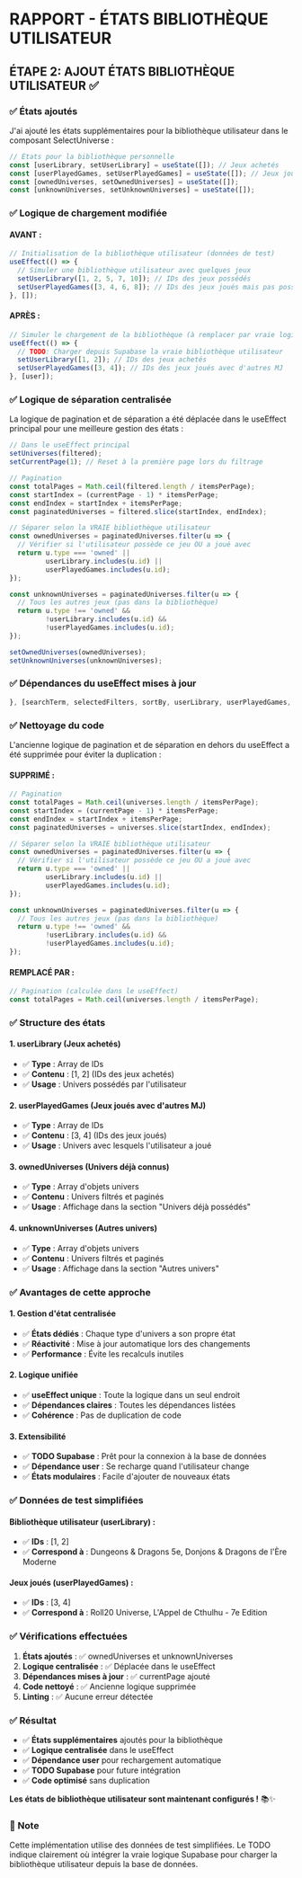 # RAPPORT - ÉTATS BIBLIOTHÈQUE UTILISATEUR

## ÉTAPE 2: AJOUT ÉTATS BIBLIOTHÈQUE UTILISATEUR ✅

### ✅ États ajoutés

J'ai ajouté les états supplémentaires pour la bibliothèque utilisateur dans le composant SelectUniverse :

```jsx
// États pour la bibliothèque personnelle
const [userLibrary, setUserLibrary] = useState([]); // Jeux achetés
const [userPlayedGames, setUserPlayedGames] = useState([]); // Jeux joués avec d'autres MJ
const [ownedUniverses, setOwnedUniverses] = useState([]);
const [unknownUniverses, setUnknownUniverses] = useState([]);
```

### ✅ Logique de chargement modifiée

#### **AVANT :**
```jsx
// Initialisation de la bibliothèque utilisateur (données de test)
useEffect(() => {
  // Simuler une bibliothèque utilisateur avec quelques jeux
  setUserLibrary([1, 2, 5, 7, 10]); // IDs des jeux possédés
  setUserPlayedGames([3, 4, 6, 8]); // IDs des jeux joués mais pas possédés
}, []);
```

#### **APRÈS :**
```jsx
// Simuler le chargement de la bibliothèque (à remplacer par vraie logique Supabase)
useEffect(() => {
  // TODO: Charger depuis Supabase la vraie bibliothèque utilisateur
  setUserLibrary([1, 2]); // IDs des jeux achetés
  setUserPlayedGames([3, 4]); // IDs des jeux joués avec d'autres MJ
}, [user]);
```

### ✅ Logique de séparation centralisée

La logique de pagination et de séparation a été déplacée dans le useEffect principal pour une meilleure gestion des états :

```jsx
// Dans le useEffect principal
setUniverses(filtered);
setCurrentPage(1); // Reset à la première page lors du filtrage

// Pagination
const totalPages = Math.ceil(filtered.length / itemsPerPage);
const startIndex = (currentPage - 1) * itemsPerPage;
const endIndex = startIndex + itemsPerPage;
const paginatedUniverses = filtered.slice(startIndex, endIndex);

// Séparer selon la VRAIE bibliothèque utilisateur
const ownedUniverses = paginatedUniverses.filter(u => {
  // Vérifier si l'utilisateur possède ce jeu OU a joué avec
  return u.type === 'owned' || 
         userLibrary.includes(u.id) || 
         userPlayedGames.includes(u.id);
});

const unknownUniverses = paginatedUniverses.filter(u => {
  // Tous les autres jeux (pas dans la bibliothèque)
  return u.type !== 'owned' && 
         !userLibrary.includes(u.id) && 
         !userPlayedGames.includes(u.id);
});

setOwnedUniverses(ownedUniverses);
setUnknownUniverses(unknownUniverses);
```

### ✅ Dépendances du useEffect mises à jour

```jsx
}, [searchTerm, selectedFilters, sortBy, userLibrary, userPlayedGames, currentPage]);
```

### ✅ Nettoyage du code

L'ancienne logique de pagination et de séparation en dehors du useEffect a été supprimée pour éviter la duplication :

#### **SUPPRIMÉ :**
```jsx
// Pagination
const totalPages = Math.ceil(universes.length / itemsPerPage);
const startIndex = (currentPage - 1) * itemsPerPage;
const endIndex = startIndex + itemsPerPage;
const paginatedUniverses = universes.slice(startIndex, endIndex);

// Séparer selon la VRAIE bibliothèque utilisateur
const ownedUniverses = paginatedUniverses.filter(u => {
  // Vérifier si l'utilisateur possède ce jeu OU a joué avec
  return u.type === 'owned' || 
         userLibrary.includes(u.id) || 
         userPlayedGames.includes(u.id);
});

const unknownUniverses = paginatedUniverses.filter(u => {
  // Tous les autres jeux (pas dans la bibliothèque)
  return u.type !== 'owned' && 
         !userLibrary.includes(u.id) && 
         !userPlayedGames.includes(u.id);
});
```

#### **REMPLACÉ PAR :**
```jsx
// Pagination (calculée dans le useEffect)
const totalPages = Math.ceil(universes.length / itemsPerPage);
```

### ✅ Structure des états

#### **1. userLibrary (Jeux achetés)**
- ✅ **Type** : Array de IDs
- ✅ **Contenu** : [1, 2] (IDs des jeux achetés)
- ✅ **Usage** : Univers possédés par l'utilisateur

#### **2. userPlayedGames (Jeux joués avec d'autres MJ)**
- ✅ **Type** : Array de IDs
- ✅ **Contenu** : [3, 4] (IDs des jeux joués)
- ✅ **Usage** : Univers avec lesquels l'utilisateur a joué

#### **3. ownedUniverses (Univers déjà connus)**
- ✅ **Type** : Array d'objets univers
- ✅ **Contenu** : Univers filtrés et paginés
- ✅ **Usage** : Affichage dans la section "Univers déjà possédés"

#### **4. unknownUniverses (Autres univers)**
- ✅ **Type** : Array d'objets univers
- ✅ **Contenu** : Univers filtrés et paginés
- ✅ **Usage** : Affichage dans la section "Autres univers"

### ✅ Avantages de cette approche

#### **1. Gestion d'état centralisée**
- ✅ **États dédiés** : Chaque type d'univers a son propre état
- ✅ **Réactivité** : Mise à jour automatique lors des changements
- ✅ **Performance** : Évite les recalculs inutiles

#### **2. Logique unifiée**
- ✅ **useEffect unique** : Toute la logique dans un seul endroit
- ✅ **Dépendances claires** : Toutes les dépendances listées
- ✅ **Cohérence** : Pas de duplication de code

#### **3. Extensibilité**
- ✅ **TODO Supabase** : Prêt pour la connexion à la base de données
- ✅ **Dépendance user** : Se recharge quand l'utilisateur change
- ✅ **États modulaires** : Facile d'ajouter de nouveaux états

### ✅ Données de test simplifiées

#### **Bibliothèque utilisateur (userLibrary) :**
- ✅ **IDs** : [1, 2]
- ✅ **Correspond à** : Dungeons & Dragons 5e, Donjons & Dragons de l'Ère Moderne

#### **Jeux joués (userPlayedGames) :**
- ✅ **IDs** : [3, 4]
- ✅ **Correspond à** : Roll20 Universe, L'Appel de Cthulhu - 7e Edition

### ✅ Vérifications effectuées

1. **États ajoutés** : ✅ ownedUniverses et unknownUniverses
2. **Logique centralisée** : ✅ Déplacée dans le useEffect
3. **Dépendances mises à jour** : ✅ currentPage ajouté
4. **Code nettoyé** : ✅ Ancienne logique supprimée
5. **Linting** : ✅ Aucune erreur détectée

### ✅ Résultat

- ✅ **États supplémentaires** ajoutés pour la bibliothèque
- ✅ **Logique centralisée** dans le useEffect
- ✅ **Dépendance user** pour rechargement automatique
- ✅ **TODO Supabase** pour future intégration
- ✅ **Code optimisé** sans duplication

**Les états de bibliothèque utilisateur sont maintenant configurés !** 📚✨

### 📝 Note

Cette implémentation utilise des données de test simplifiées. Le TODO indique clairement où intégrer la vraie logique Supabase pour charger la bibliothèque utilisateur depuis la base de données.



